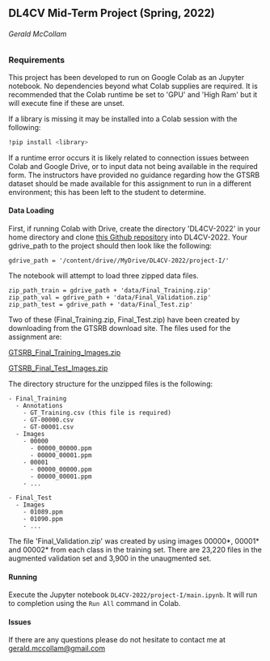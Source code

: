 ## DL4CV Mid-Term Project (Spring, 2022)
###### Gerald McCollam

### Requirements
This project has been developed to run on Google Colab as an Jupyter notebook. No dependencies beyond what Colab supplies are required. It is recommended that the Colab runtime be set to 'GPU' and 'High Ram' but it will execute fine if these are unset. 

If a library is missing it may be installed into a Colab session with the following:  

```bash
!pip install <library>
```

If a runtime error occurs it is likely related to connection issues between Colab and Google Drive, or to input data not being available in the required form. The instructors have provided no guidance regarding how the GTSRB dataset should be made available for this assignment to run in a different environment; this has been left to the student to determine. 

#### Data Loading
First, if running Colab with Drive, create the directory 'DL4CV-2022' in your home directory and clone [this Github repository](git@github.com:geraldmc/DL4CV-2022.git) into DL4CV-2022. Your gdrive_path to the project should then look like the following:  

    gdrive_path = '/content/drive//MyDrive/DL4CV-2022/project-I/'

The notebook will attempt to load three zipped data files. 

    zip_path_train = gdrive_path + 'data/Final_Training.zip'
    zip_path_val = gdrive_path + 'data/Final_Validation.zip'
    zip_path_test = gdrive_path + 'data/Final_Test.zip'


Two of these (Final_Training.zip, Final_Test.zip) have been created by downloading from the GTSRB download site. The files used for the assignment are:

[GTSRB_Final_Training_Images.zip](https://sid.erda.dk/public/archives/daaeac0d7ce1152aea9b61d9f1e19370/GTSRB_Final_Training_Images.zip)

[GTSRB_Final_Test_Images.zip](https://sid.erda.dk/public/archives/daaeac0d7ce1152aea9b61d9f1e19370/GTSRB_Final_Test_Images.zip)

The directory structure for the unzipped files is the following:

```
- Final_Training
  - Annotations
    - GT_Training.csv (this file is required)
    - GT-00000.csv
    - GT-00001.csv
  - Images
    - 00000
      - 00000_00000.ppm
      - 00000_00001.ppm
    - 00001
      - 00000_00000.ppm
      - 00000_00001.ppm
    - ...

- Final_Test
  - Images
    - 01089.ppm
    - 01090.ppm
    - ...
```
The file 'Final_Validation.zip' was created by using images 00000\*, 00001\* and 00002\* from each class in the training set. There are 23,220 files in the augmented validation set and 3,900 in the unaugmented set.   

#### Running 
Execute the Jupyter notebook `DL4CV-2022/project-I/main.ipynb`. It will run to completion using the `Run All` command in Colab.

#### Issues
If there are any questions please do not hesitate to contact me at gerald.mccollam@gmail.com